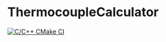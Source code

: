 # ThermocoupleCalculator

[![C/C++ CMake CI](https://github.com/StephanKa/ThermocoupleCalculator/actions/workflows/build_cmake.yml/badge.svg)](https://github.com/StephanKa/ThermocoupleCalculator/actions/workflows/build_cmake.yml)

